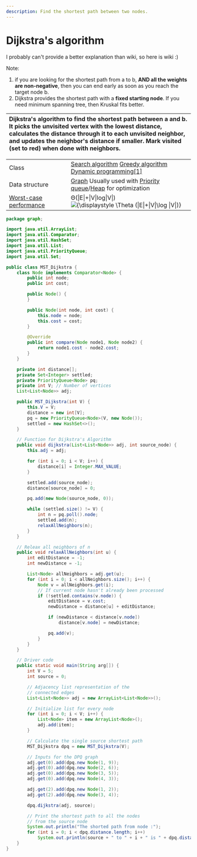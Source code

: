 ```yaml
---
description: Find the shortest path between two nodes.
---
```


# Dijkstra's algorithm

I probably can't provide a better explanation than wiki, so here is wiki :\)

Note: 

1. if you are looking for the shortest path from a to b, **AND all the weights are non-negative**, then you can end early as soon as you reach the target node b.
2. Dijkstra provides the shortest path with a **fixed starting node**. If you need minimum spanning tree, then Kruskal fits better.

| Dijkstra's algorithm to find the shortest path between a and b. It picks the unvisited vertex with the lowest distance, calculates the distance through it to each unvisited neighbor, and updates the neighbor's distance if smaller. Mark visited \(set to red\) when done with neighbors. |
| :--- |


|  |  |
| :--- | :--- |
| Class | [Search algorithm](https://en.wikipedia.org/wiki/Search_algorithm) [Greedy algorithm](https://en.wikipedia.org/wiki/Greedy_algorithm) [Dynamic programming](https://en.wikipedia.org/wiki/Dynamic_programming)[\[1\]](https://en.wikipedia.org/wiki/Dijkstra%27s_algorithm#cite_note-1) |
| Data structure | [Graph](https://en.wikipedia.org/wiki/Graph_%28data_structure%29) Usually used with [Priority queue](https://en.wikipedia.org/wiki/Priority_queue)/[Heap](https://en.wikipedia.org/wiki/Heap_%28data_structure%29) for optimization |
| [Worst-case](https://en.wikipedia.org/wiki/Best,_worst_and_average_case) [performance](https://en.wikipedia.org/wiki/Time_complexity) | Θ\(\|E\|+\|V\|log⁡\|V\|\)![{\displaystyle \Theta \(\|E\|+\|V\|\log \|V\|\)}](https://wikimedia.org/api/rest_v1/media/math/render/svg/e22162be85d06b346f3b7f7aad9746da0c1019c9) |

```java
package graph;

import java.util.ArrayList;
import java.util.Comparator;
import java.util.HashSet;
import java.util.List;
import java.util.PriorityQueue;
import java.util.Set;

public class MST_Dijkstra {
    class Node implements Comparator<Node> {
        public int node;
        public int cost;

        public Node() {
        }

        public Node(int node, int cost) {
            this.node = node;
            this.cost = cost;
        }

        @Override
        public int compare(Node node1, Node node2) {
            return node1.cost - node2.cost;
        }
    }

    private int distance[];
    private Set<Integer> settled;
    private PriorityQueue<Node> pq;
    private int V; // Number of vertices
    List<List<Node>> adj;

    public MST_Dijkstra(int V) {
        this.V = V;
        distance = new int[V];
        pq = new PriorityQueue<Node>(V, new Node());
        settled = new HashSet<>();
    }

    // Function for Dijkstra's Algorithm
    public void dijkstra(List<List<Node>> adj, int source_node) {
        this.adj = adj;

        for (int i = 0; i < V; i++) {
            distance[i] = Integer.MAX_VALUE;
        }

        settled.add(source_node);
        distance[source_node] = 0;

        pq.add(new Node(source_node, 0));

        while (settled.size() != V) {
            int n = pq.poll().node;
            settled.add(n);
            relaxAllNeighbors(n);
        }
    }

    // Releax all neighbors of n
    public void relaxAllNeighbors(int u) {
        int editDistance = -1;
        int newDistance = -1;

        List<Node> allNeighbors = adj.get(u);
        for (int i = 0; i < allNeighbors.size(); i++) {
            Node v = allNeighbors.get(i);
            // If current node hasn't already been processed
            if (!settled.contains(v.node)) {
                editDistance = v.cost;
                newDistance = distance[u] + editDistance;

                if (newDistance < distance[v.node])
                    distance[v.node] = newDistance;

                pq.add(v);
            }
        }
    }

    // Driver code
    public static void main(String arg[]) {
        int V = 5;
        int source = 0;

        // Adjacency list representation of the
        // connected edges
        List<List<Node>> adj = new ArrayList<List<Node>>();

        // Initialize list for every node
        for (int i = 0; i < V; i++) {
            List<Node> item = new ArrayList<Node>();
            adj.add(item);
        }

        // Calculate the single source shortest path
        MST_Dijkstra dpq = new MST_Dijkstra(V);

        // Inputs for the DPQ graph
        adj.get(0).add(dpq.new Node(1, 9));
        adj.get(0).add(dpq.new Node(2, 6));
        adj.get(0).add(dpq.new Node(3, 5));
        adj.get(0).add(dpq.new Node(4, 3));

        adj.get(2).add(dpq.new Node(1, 2));
        adj.get(2).add(dpq.new Node(3, 4));

        dpq.dijkstra(adj, source);

        // Print the shortest path to all the nodes
        // from the source node
        System.out.println("The shorted path from node :");
        for (int i = 0; i < dpq.distance.length; i++)
            System.out.println(source + " to " + i + " is " + dpq.distance[i]);
    }
}

```

